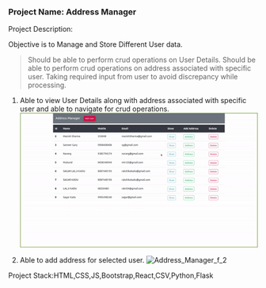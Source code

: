 ###  Project Name: Address Manager

Project Description:

Objective is to Manage and Store Different User data.
> Should be able to perform crud operations on User Details.
> Should be able to perform crud operations on address associated with specific user.
> Taking required input from user to avoid discrepancy while processing.


1) Able to view User Details along with address associated with specific user and able to navigate for crud operations.
![Address_Manager_f_1](./Addr_Manager_Frontend/public/animation/addre_manager1.gif)


2) Able to add address for selected user.
![Address_Manager_f_2](./Addr_Manager_Frontend/public/animation/addre_manager2.gif)

Project Stack:HTML,CSS,JS,Bootstrap,React,CSV,Python,Flask
